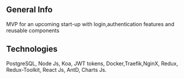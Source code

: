 ## General Info
MVP  for an upcoming start-up with login,authentication features and reusable components 

## Technologies
PostgreSQL, Node Js, Koa, JWT tokens, Docker,Traefik,NginX, Redux, Redux-Toolkit, React Js, AntD, Charts Js.
